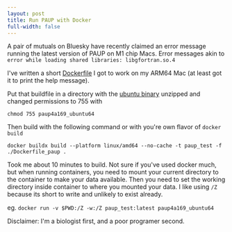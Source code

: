 ```yaml
---
layout: post
title: Run PAUP with Docker
full-width: false
---
```


A pair of mutuals on Bluesky have recently claimed an error message running the latest version of PAUP on M1 chip Macs. Error messages akin to `error while loading shared libraries: libgfortran.so.4`

I've written a short [Dockerfile](https://aeyocca.github.io/assets/Dockerfile_paup) I got to work on my ARM64 Mac (at least got it to print the help message).

Put that buildfile in a directory with the [ubuntu binary](https://phylosolutions.com/paup-test/paup4a169_ubuntu64.gz) unzipped and changed permissions to 755 with 

`chmod 755 paup4a169_ubuntu64`

Then build with the following command or with you're own flavor of `docker build`

`docker buildx build --platform linux/amd64 --no-cache -t paup_test -f ./Dockerfile_paup .`

Took me about 10 minutes to build. Not sure if you've used docker much, but when running containers, you need to mount your current directory to the container to make your data available. Then you need to set the working directory inside container to where you mounted your data. I like using `/Z` because its short to write and unlikely to exist already.

eg. 
`docker run -v $PWD:/Z -w:/Z paup_test:latest paup4a169_ubuntu64`

Disclaimer: I'm a biologist first, and a poor programer second.
